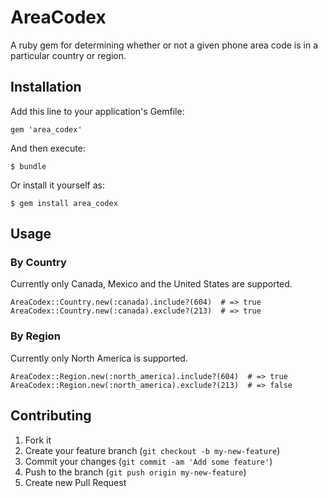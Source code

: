 # AreaCodex

A ruby gem for determining whether or not a given phone area code is in
a particular country or region.

## Installation

Add this line to your application's Gemfile:

    gem 'area_codex'

And then execute:

    $ bundle

Or install it yourself as:

    $ gem install area_codex

## Usage

### By Country

Currently only Canada, Mexico and the United States are supported.

    AreaCodex::Country.new(:canada).include?(604)  # => true
    AreaCodex::Country.new(:canada).exclude?(213)  # => true

### By Region

Currently only North America is supported.

    AreaCodex::Region.new(:north_america).include?(604)  # => true
    AreaCodex::Region.new(:north_america).exclude?(213)  # => false

## Contributing

1. Fork it
2. Create your feature branch (`git checkout -b my-new-feature`)
3. Commit your changes (`git commit -am 'Add some feature'`)
4. Push to the branch (`git push origin my-new-feature`)
5. Create new Pull Request
